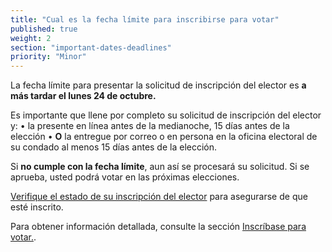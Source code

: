 ```yaml
---
title: "Cual es la fecha límite para inscribirse para votar"
published: true
weight: 2
section: "important-dates-deadlines"
priority: "Minor"
---
```

La fecha límite para presentar la solicitud de inscripción del elector es **a más tardar el lunes 24 de octubre.**  

Es importante que llene por completo su solicitud de inscripción del elector y:
	•	la presente en línea antes de la medianoche, 15 días antes de la elección
	•	**O** la entregue por correo o en persona en la oficina electoral de su condado al menos 15 días antes de la elección.  
  
Si **no cumple con la fecha límite**, aun así se procesará su solicitud. Si se aprueba, usted podrá votar en las próximas elecciones.  

[Verifique el estado de su inscripción del elector](http://www.sos.ca.gov/elections/registration-status/) para asegurarse de que esté inscrito.  

Para obtener información detallada, consulte la sección [Inscríbase para votar.](#section-register-to-vote).
